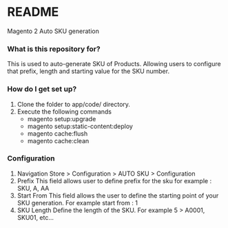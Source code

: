 # README #

Magento 2 Auto SKU generation

### What is this repository for? ###

This is used to auto-generate SKU of Products. Allowing users to configure that prefix, length and starting value for the SKU number.

### How do I get set up? ###

1. Clone the folder to app/code/ directory.
2. Execute the following commands
	* magento setup:upgrade
	* magento setup:static-content:deploy
	* magento cache:flush
	* magento cache:clean

### Configuration ###
1. Navigation
	Store > Configuration > AUTO SKU > Configuration
2. Prefix
	This field allows user to define prefix for the sku for example : SKU, A, AA
3. Start From
	This field allows the user to define the starting point of your SKU generation. For example start from : 1
4. SKU Length
	Define the length of the SKU. For example 5 > A0001, SKU01, etc...
